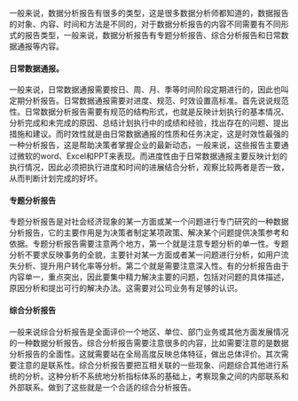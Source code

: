 一般来说，数据分析报告有很多的类型，这是很多数据分析师都知道的，数据报告的对象、内容、时间和方法是不同的，对于数据分析报告的内容不同需要有不同形式的报告类型，一般来说，数据分析报告有专题分析报告、综合分析报告和日常数据通报等内容。

#### 日常数据通报。

一般来说，日常数据通报需要按日、周、月、季等时间阶段定期进行的，因此也叫定期分析报告。日常数据通报需要对进度、规范、时效设置高标准。首先说说规范性。日常数据分析报告需要有规范的结构形式，也就是反映计划执行的基本情况、分析完成和未完成的原因、总结计划执行中的成绩和经验，找出存在的问题、提出措施和建议。而时效性就是由日常数据通报的性质和任务决定，这是时效性最强的一种分析报告，这是帮助决策者掌握企业的最新动态，一般来说，这些报告主要通过微软的word、Excel和PPT来表现。而进度性由于日常数据通报主要反映计划的执行情况，因此必须把执行进度和时间的进展结合分析，观察比较两者是否一致，从而判断计划完成的好坏。



#### 专题分析报告

专题分析报告是对社会经济现象的某一方面或某一个问题进行专门研究的一种数据分析报告，它的主要作用是为决策者制定某项政策、解决某个问题提供决策参考和依据。专题分析报告需要注意两个地方，第一个就是注意专题分析的单一性。专题分析不要求反映事务的全貌，主要针对某一方面或者某一问题进行分析，如用户流失分析、提升用户转化率等分析。第二个就是需要注意深入性。有的分析报告由于内容单一，重点突出，因此要集中精力解决主要的问题，包括对问题的具体描述，原因分析和提出可行的解决办法。这需要对公司业务有足够的认识。

#### 综合分析报告

一般来说综合分析报告是全面评价一个地区、单位、部门业务或其他方面发展情况的一种数据分析报告。综合分析报告需要注意很多的内容，比如需要注意的是数据分析报告的全面性。这就需要站在全局高度反映总体特征，做出总体评价。其次需要注意的是联系性。综合分析报告要把互相关联的一些现象、问题综合其他进行系统的分析。这种分析不系统地分析指标体系的基础上，考察现象之间的内部联系和外部联系。做到了这些就是一个合适的综合分析报告。

